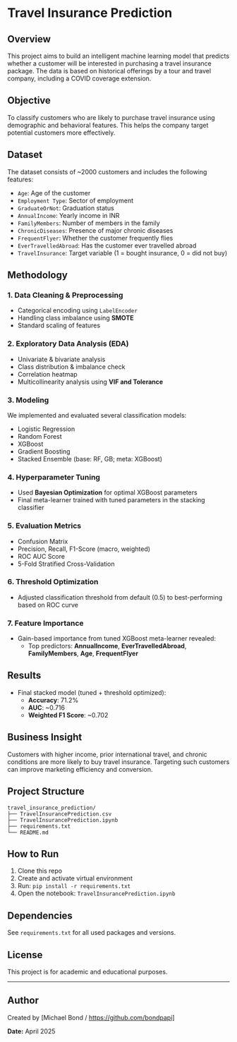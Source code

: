 # Travel Insurance Prediction

## Overview
This project aims to build an intelligent machine learning model that predicts whether a customer will be interested in purchasing a travel insurance package. The data is based on historical offerings by a tour and travel company, including a COVID coverage extension.

## Objective
To classify customers who are likely to purchase travel insurance using demographic and behavioral features. This helps the company target potential customers more effectively.

## Dataset
The dataset consists of ~2000 customers and includes the following features:

- `Age`: Age of the customer
- `Employment Type`: Sector of employment
- `GraduateOrNot`: Graduation status
- `AnnualIncome`: Yearly income in INR
- `FamilyMembers`: Number of members in the family
- `ChronicDiseases`: Presence of major chronic diseases
- `FrequentFlyer`: Whether the customer frequently flies
- `EverTravelledAbroad`: Has the customer ever travelled abroad
- `TravelInsurance`: Target variable (1 = bought insurance, 0 = did not buy)

## Methodology

### 1. Data Cleaning & Preprocessing
- Categorical encoding using `LabelEncoder`
- Handling class imbalance using **SMOTE**
- Standard scaling of features

### 2. Exploratory Data Analysis (EDA)
- Univariate & bivariate analysis
- Class distribution & imbalance check
- Correlation heatmap
- Multicollinearity analysis using **VIF and Tolerance**

### 3. Modeling
We implemented and evaluated several classification models:

- Logistic Regression
- Random Forest
- XGBoost
- Gradient Boosting
- Stacked Ensemble (base: RF, GB; meta: XGBoost)

### 4. Hyperparameter Tuning
- Used **Bayesian Optimization** for optimal XGBoost parameters
- Final meta-learner trained with tuned parameters in the stacking classifier

### 5. Evaluation Metrics
- Confusion Matrix
- Precision, Recall, F1-Score (macro, weighted)
- ROC AUC Score
- 5-Fold Stratified Cross-Validation

### 6. Threshold Optimization
- Adjusted classification threshold from default (0.5) to best-performing based on ROC curve

### 7. Feature Importance
- Gain-based importance from tuned XGBoost meta-learner revealed:
  - Top predictors: **AnnualIncome**, **EverTravelledAbroad**, **FamilyMembers**, **Age**, **FrequentFlyer**

## Results
- Final stacked model (tuned + threshold optimized):
  - **Accuracy**: 71.2%
  - **AUC**: ~0.716
  - **Weighted F1 Score**: ~0.702

## Business Insight
Customers with higher income, prior international travel, and chronic conditions are more likely to buy travel insurance. Targeting such customers can improve marketing efficiency and conversion.

## Project Structure
```
travel_insurance_prediction/
├── TravelInsurancePrediction.csv
├── TravelInsurancePrediction.ipynb
├── requirements.txt
└── README.md
```

## How to Run
1. Clone this repo
2. Create and activate virtual environment
3. Run: `pip install -r requirements.txt`
4. Open the notebook: `TravelInsurancePrediction.ipynb`

## Dependencies
See `requirements.txt` for all used packages and versions.

## License
This project is for academic and educational purposes.

---

## Author
Created by [Michael Bond / https://github.com/bondpapi]

**Date:** April 2025